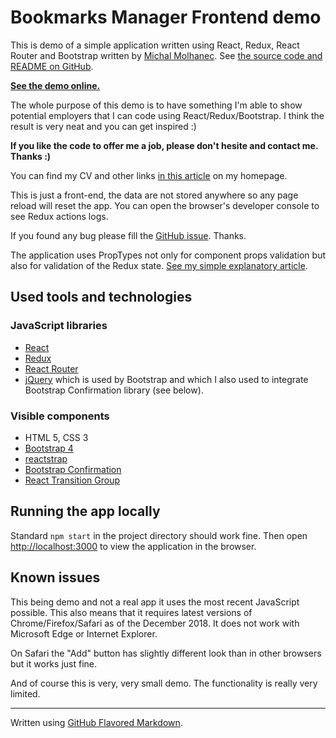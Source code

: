 # Bookmarks Manager Frontend demo

This is demo of a simple application written using
React, Redux, React Router and Bootstrap
written by [Michal Molhanec](https://linkedin.com/in/michal-molhanec/).
See [the source code and README on GitHub](https://github.com/molhanec/bookmarks-frontend).

[**See the demo online.**](http://85.255.2.112/bookmarks-demo/)

The whole purpose of this demo is to have something I'm able to show
potential employers that I can code using React/Redux/Bootstrap.
I think the result is very neat and you can get inspired :)

**If you like the code to offer me a job, please don't hesite and
contact me. Thanks :)**

You can find my CV and other links [in this article](http://www.molhanec.net/2018/11/programmer-looking-for-interesting.html)
on my homepage.

This is just a front-end, the data are not stored anywhere
so any page reload will reset the app.
You can open the browser's developer console to see
Redux actions logs.

If you found any bug please fill the [GitHub issue](https://github.com/molhanec/bookmarks-frontend/issues).
Thanks.

The application uses PropTypes not only for component props validation
but also for validation of the Redux state. [See my simple explanatory
article](https://www.linkedin.com/pulse/using-proptypes-redux-state-validation-michal-molhanec/).

## Used tools and technologies

### JavaScript libraries
* [React](https://reactjs.org/)
* [Redux](https://redux.js.org/)
* [React Router](https://github.com/ReactTraining/react-router)
* [jQuery](https://jquery.com/) which is used by Bootstrap and which I also used to integrate Bootstrap Confirmation library (see below).

### Visible components
* HTML 5, CSS 3
* [Bootstrap 4](https://getbootstrap.com/)
* [reactstrap](https://reactstrap.github.io/)
* [Bootstrap Confirmation](http://bootstrap-confirmation.js.org/)
* [React Transition Group](https://reactcommunity.org/react-transition-group/)

## Running the app locally

Standard `npm start` in the project directory should work fine.
Then open [http://localhost:3000](http://localhost:3000) to view
the application in the browser.

## Known issues

This being demo and not a real app it uses the most recent JavaScript possible.
This also means that it requires latest versions of Chrome/Firefox/Safari
as of the December 2018. It does not work with Microsoft Edge or Internet
Explorer.

On Safari the "Add" button has slightly different look than in other
browsers but it works just fine.

And of course this is very, very small demo. The functionality is really
very limited.

---

Written using [GitHub Flavored Markdown](https://github.github.com/gfm/).

